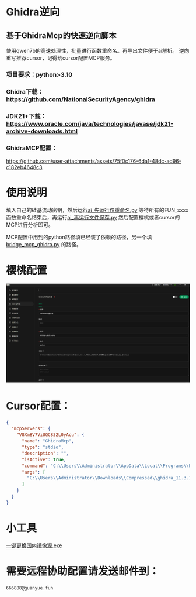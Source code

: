 # Ghidra逆向
## 基于GhidraMcp的快速逆向脚本
使用qwen7b的高速处理性，批量进行函数重命名。再导出文件便于ai解析。
逆向重写推荐cursor，记得给cursor配置MCP服务。
### 项目要求：python>3.10


### Ghidra下载：https://github.com/NationalSecurityAgency/ghidra
### JDK21+下载：https://www.oracle.com/java/technologies/javase/jdk21-archive-downloads.html
### GhidraMCP配置：
https://github.com/user-attachments/assets/75f0c176-6da1-48dc-ad96-c182eb4648c3


# 使用说明
填入自己的硅基流动密钥，然后运行[ai_先运行仅重命名.py](%E8%84%9A%E6%9C%AC/ai_%E5%85%88%E8%BF%90%E8%A1%8C%E4%BB%85%E9%87%8D%E5%91%BD%E5%90%8D.py)
等待所有的FUN_xxxx函数重命名结束后，再运行[ai_再运行文件保存.py](%E8%84%9A%E6%9C%AC/ai_%E5%86%8D%E8%BF%90%E8%A1%8C%E6%96%87%E4%BB%B6%E4%BF%9D%E5%AD%98.py)
然后配置樱桃或者cursor的MCP进行分析即可。

MCP配置中用到的python路径填已经装了依赖的路径，另一个填[bridge_mcp_ghidra.py](%E8%84%9A%E6%9C%AC/bridge_mcp_ghidra.py)
的路径。
# 樱桃配置
![image.png](图片/image.png)

# Cursor配置：
```json
{
  "mcpServers": {
    "V8Xm8V7ViUQC832L0yAcu": {
      "name": "GhidraMcp",
      "type": "stdio",
      "description": "",
      "isActive": true,
      "command": "C:\\Users\\Administrator\\AppData\\Local\\Programs\\Python\\Python313\\python.exe",
      "args": [
        "C:\\Users\\Administrator\\Downloads\\Compressed\\ghidra_11.3.1_PUBLIC_20250219\\bridge_mcp_ghidra.py"
      ]
    }
  }
}

```
# 小工具
[一键更换国内镜像源.exe](%E5%B7%A5%E5%85%B7/%E4%B8%80%E9%94%AE%E6%9B%B4%E6%8D%A2%E5%9B%BD%E5%86%85%E9%95%9C%E5%83%8F%E6%BA%90.exe)

# 需要远程协助配置请发送邮件到：
```text
666888@guanyue.fun
```
